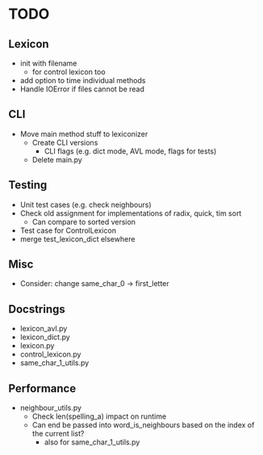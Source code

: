 # TODO

## Lexicon
- init with filename
    - for control lexicon too
- add option to time individual methods
- Handle IOError if files cannot be read

## CLI
- Move main method stuff to lexiconizer
    - Create CLI versions
        - CLI flags (e.g. dict mode, AVL mode, flags for tests)
    - Delete main.py

## Testing
- Unit test cases (e.g. check neighbours)
- Check old assignment for implementations of radix, quick, tim sort
    - Can compare to sorted version
- Test case for ControlLexicon
- merge test_lexicon_dict elsewhere

## Misc
- Consider: change same_char_0 -> first_letter

## Docstrings
- lexicon_avl.py
- lexicon_dict.py
- lexicon.py
- control_lexicon.py
- same_char_1_utils.py

## Performance
- neighbour_utils.py
    - Check len(spelling_a) impact on runtime
    - Can end be passed into word_is_neighbours based on the index of the current list?
        - also for same_char_1_utils.py